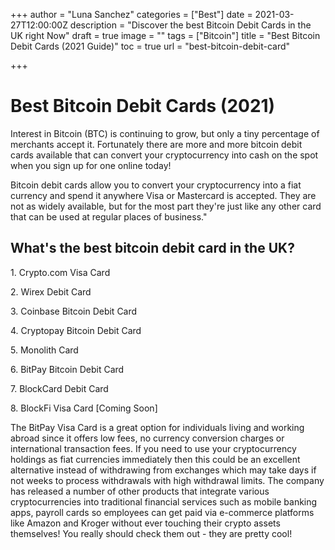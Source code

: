 +++
author = "Luna Sanchez"
categories = ["Best"]
date = 2021-03-27T12:00:00Z
description = "Discover the best Bitcoin Debit Cards in the UK right Now"
draft = true
image = ""
tags = ["Bitcoin"]
title = "Best Bitcoin Debit Cards (2021 Guide)"
toc = true
url = "best-bitcoin-debit-card"

+++
# Best Bitcoin Debit Cards (2021)

Interest in Bitcoin (BTC) is continuing to grow, but only a tiny percentage of merchants accept it. Fortunately there are more and more bitcoin debit cards available that can convert your cryptocurrency into cash on the spot when you sign up for one online today!

Bitcoin debit cards allow you to convert your cryptocurrency into a fiat currency and spend it anywhere Visa or Mastercard is accepted. They are not as widely available, but for the most part they're just like any other card that can be used at regular places of business."

## What's the best bitcoin debit card in the UK?

1\. Crypto.com Visa Card

2\. Wirex Debit Card

3\. Coinbase Bitcoin Debit Card

4\. Cryptopay Bitcoin Debit Card

5\. Monolith Card

6\. BitPay Bitcoin Debit Card

7\. BlockCard Debit Card

8\. BlockFi Visa Card \[Coming Soon\]

The BitPay Visa Card is a great option for individuals living and working abroad since it offers low fees, no currency conversion charges or international transaction fees. If you need to use your cryptocurrency holdings as fiat currencies immediately then this could be an excellent alternative instead of withdrawing from exchanges which may take days if not weeks to process withdrawals with high withdrawal limits. The company has released a number of other products that integrate various cryptocurrencies into traditional financial services such as mobile banking apps, payroll cards so employees can get paid via e-commerce platforms like Amazon and Kroger without ever touching their crypto assets themselves! You really should check them out - they are pretty cool!